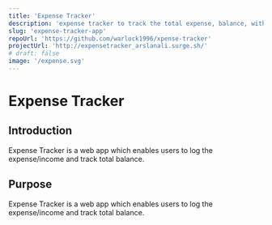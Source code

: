 ```yaml
---
title: 'Expense Tracker'
description: 'expense tracker to track the total expense, balance, with transaction'
slug: 'expense-tracker-app'
repoUrl: 'https://github.com/warlock1996/xpense-tracker'
projectUrl: 'http://expensetracker_arslanali.surge.sh/'
# draft: false
image: '/expense.svg'
---
```


# Expense Tracker

## Introduction

Expense Tracker is a web app which enables users to log the expense/income and track total balance.

## Purpose

Expense Tracker is a web app which enables users to log the expense/income and track total balance.

